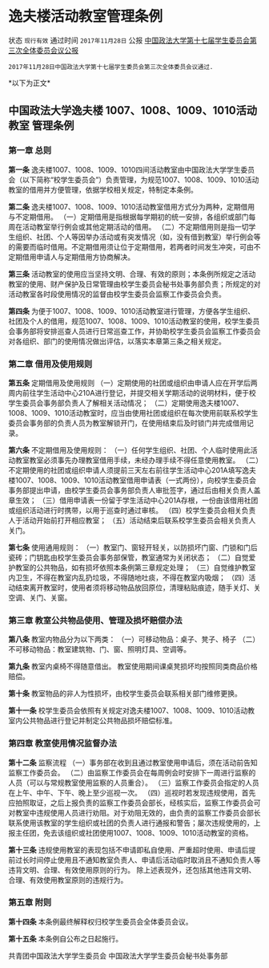 # 逸夫楼活动教室管理条例

状态 `现行有效` 通过时间 `2017年11月28日` 
公报 [中国政法大学第十七届学生委员会第三次全体委员会议公报](https://mp.weixin.qq.com/s/HEcptRCjRFO0eNh1cXt2LQ)

```text
2017年11月28日中国政法大学第十七届学生委员会第三次全体委员会议通过.
```

\*以下为正文\*

## 中国政法大学逸夫楼 1007、1008、1009、1010活动教室 管理条例

### 第一章 总则

**第一条** 逸夫楼1007、1008、1009、1010四间活动教室由中国政法大学学生委员会（以下简称“校学生委员会”）负责管理，为规范1007、1008、1009、1010活动教室的借用并方便管理，依据学校相关规定，特制定本条例。

**第二条** 逸夫楼1007、1008、1009、1010活动教室借用方式分为两种，定期借用与不定期借用。 （一）定期借用是指根据每学期初的统一安排，各组织或部门每周在活动教室举行例会或其他定期活动的借用。 （二）不定期借用则是指一切学生组织、社团、个人等因举办活动或有突发情况（如，没有借到教室）举行例会等的需要而临时借用。不定期借用须让位于定期借用，若两者时间发生冲突，可由不定期借用申请人与定期借用方协商解决。

**第三条** 活动教室的使用应当坚持文明、合理、有效的原则；本条例所规定之活动教室的使用、财产保护及日常管理由校学生委员会秘书处事务部负责；所规定的对活动教室各时段使用情况的监督由校学生委员会监察工作委员会负责。

**第四条** 为便于1007、1008、1009、1010活动教室进行管理，方便各学生组织、社团及个人的借用，规范1007、1008、1009、1010活动教室的使用，校学生委员会事务部将安排巡查人员进行日常巡查工作，并协助校学生委员会监察工作委员会对各组织、部门的使用情况做出评估，以落实本章第三条之相关规定。

### 第二章  借用及使用规则

**第五条** 定期借用及使用规则 （一）定期使用的社团或组织由申请人应在开学后两周内前往学生活动中心210A进行登记，并提交相关学期活动的说明材料，便于校学生委员会事务部负责人了解相关活动情况； （二）定期使用逸夫楼1007、1008、1009、1010活动教室时，应当由使用社团或组织在每次使用前联系校学生委员会事务部的负责人员为教室解锁开门，在使用结束后及时锁门并完成借用记录。

**第六条** 不定期借用及使用规则： （一）任何学生组织、社团、个人临时使用此活动教室教室必须事先办理教室借用手续，未经办理手续不得任意使用教室。 （二）不定期使用的社团或组织申请人须提前三天左右前往学生活动中心201A填写逸夫楼1007、1008、1009、1010活动教室借用申请表（一式两份），向校学生委员会事务部提出申请，由校学生委员会事务部负责人审批签字，通过后由相关负责人盖章生效； （三）借用申请表一份留于学生活动中心201A存根，一份由该借用社团或组织活动进行时携带，以用于巡查时通过审核。 （四）校学生委员会相关负责人于活动开始前打开相应教室； （五）活动结束后联系校学生委员会相关负责人关门。

**第七条** 使用通用规则： （一）教室门、窗轻开轻关，以防损坏门窗、门锁和门后瓷砖；门钥匙由校学生委员会事务部保管，教室通常为关闭状态； （二）自觉爱护教室的公共物品，如有损坏依照本条例第三章规定处理； （三）自觉维护教室内卫生，不得在教室内乱扔垃圾，不得随地吐痰，不得在教室内吸烟； （四）活动结束离开教室时，使用者须将移动物品放回原位，清理粘贴痕迹，随手关灯、关空调、关门、关窗。

### 第三章  教室公共物品使用、管理及损坏赔偿办法

**第八条** 教室内物品分为以下两类： （一）可移动物品：桌子、凳子、椅子 （二）不可移动物品：教室建筑物、门、窗、照明灯具、空调等。

**第九条** 教室内桌椅不得随意借出。 教室使用期间课桌凳损坏均按照同类商品价格赔偿。

**第十条** 教室物品的非人为性损坏，由校学生委员会联系相关部门维修更换。

**第十一条** 校学生委员会依照有关规定对逸夫楼1007、1008、1009、1010活动教室内公共物品进行登记并制定公共物品损坏赔偿标准。

### 第四章  教室使用情况监督办法

**第十二条** 监察流程 （一）事务部在收到且通过教室使用申请后，须在活动前告知监察工作委员会。 （二）由监察工作委员会在每周例会时安排下一周进行监察的人员（可以与常规教室使用监察的人员重合）。 （三）监察工作委员会指定的人员在上午、中午、下午、晚上至少巡视一次。 （四）巡视时若发现违规使用，首先应拍照取证，之后上报负责的监察工作委员会部长，经核实后，监察工作委员会可对教室中违规使用人员进行劝阻。对于劝阻无效的，由负责的监察工作委员会部长联系使用该教室的学生组织或社团的负责人进行通报和警告；屡次违规使用的，上报主任团，免去该组织或社团使用1007、1008、1009、1010活动教室的资格。

**第十三条** 违规使用教室的表现包括不申请即私自使用、严重超时使用、申请后提前过长时间停止使用且不通知教室负责人、申请后活动临时取消且不通知负责人等违背文明、合理、有效使用原则的行为。 除上述表现外，还包括其他违背文明、合理、有效使用教室原则的违规行为。

### 第五章  附则

**第十四条** 本条例最终解释权归校学生委员会全体委员会议。

**第十五条** 本条例自公布之日起施行。

共青团中国政法大学学生委员会 中国政法大学学生委员会秘书处事务部

